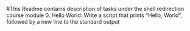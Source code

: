 #This Readme contains description of tasks under the shell redirection course module
0. Hello World: Write a script that prints “Hello, World”, followed by a new line to the standard output
